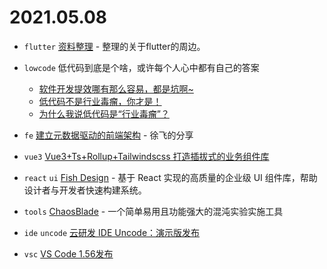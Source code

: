 # 2021.05.08

- `flutter` [资料整理](https://www.yuque.com/mingzibaliao/web/euhbvp) - 整理的关于flutter的周边。

- `lowcode` 低代码到底是个啥，或许每个人心中都有自己的答案
  - [软件开发提效哪有那么容易，都是坑啊~](https://mp.weixin.qq.com/s/Qx08FDyNxHOi7hI1bvnrzg)
  - [低代码不是行业毒瘤，你才是！](https://mp.weixin.qq.com/s/DNJKzm6u6_8RKUmtVKaxuw)
  - [为什么我说低代码是“行业毒瘤”？](https://www.infoq.cn/article/q2mfoatredzetqmplw0m)

- `fe` [建立元数据驱动的前端架构](https://github.com/xufei/blog/issues/56) - 徐飞的分享

- `vue3` [Vue3+Ts+Rollup+Tailwindscss 打造插拔式的业务组件库](https://juejin.cn/post/6959115798841393160)

- `react` `ui` [Fish Design](https://nsfi.github.io/ppfish-components/#/home) - 基于 React 实现的高质量的企业级 UI 组件库，帮助设计者与开发者快速构建系统。

- `tools` [ChaosBlade](https://github.com/chaosblade-io/chaosblade) - 一个简单易用且功能强大的混沌实验实施工具

- `ide` `uncode` [云研发 IDE Uncode：演示版发布](https://zhuanlan.zhihu.com/p/370230771)

- `vsc` [VS Code 1.56发布](https://code.visualstudio.com/updates/v1_56)